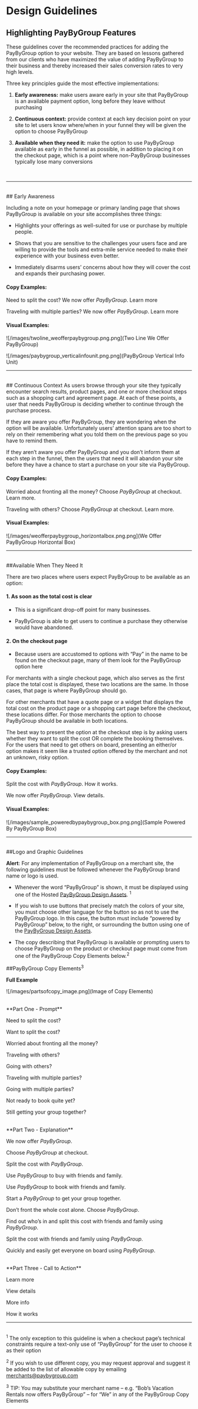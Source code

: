 # Design Guidelines 
## Highlighting PayByGroup Features

These guidelines cover the recommended practices for adding the PayByGroup option to your website. They are based on lessons gathered from our clients who have maximized the value of adding PayByGroup to their business and thereby increased their sales conversion rates to very high levels.

Three key principles guide the most effective implementations:

1.	**Early awareness:** make users aware early in your site that PayByGroup is an available payment option, long before they leave without purchasing 

2.	**Continuous context:** provide context at each key decision point on your site to let users know where/when in your funnel they will be given the option to choose PayByGroup

3.	**Available when they need it:** make the option to use PayByGroup available as early in the funnel as possible, in addition to placing it on the checkout page, which is a point where non-PayByGroup businesses typically lose many conversions
<br>
<hr>
<br>
## Early Awareness

Including a note on your homepage or primary landing page that shows PayByGroup is available on your site accomplishes three things:

  - Highlights your offerings as well-suited for use or purchase by multiple people.

  - Shows that you are sensitive to the challenges your users face and are willing to provide the tools and extra-mile service needed to make their experience with your business even better.

  - Immediately disarms users’ concerns about how they will cover the cost and expands their purchasing power.

#### Copy Examples:

Need to split the cost? We now offer *PayByGroup*. Learn more   

Traveling with multiple parties? We now offer *PayByGroup*. Learn more


#### Visual Examples:

![/images/twoline_weofferpaybygroup.png.png](Two Line We Offer PayByGroup)

![/images/paybygroup_verticalinfounit.png.png](PayByGroup Vertical Info Unit)
<br>
<hr>
<br>
## Continuous Context
As users browse through your site they typically encounter search results, product pages, and one or more checkout steps such as a shopping cart and agreement page. At each of these points, a user that needs PayByGroup is deciding whether to continue through the purchase process. 

If they are aware you offer PayByGroup, they are wondering when the option will be available. Unfortunately users’ attention spans are too short to rely on their remembering what you told them on the previous page so you have to remind them. 

If they aren’t aware you offer PayByGroup and you don’t inform them at each step in the funnel, then the users that need it will abandon your site before they have a chance to start a purchase on your site via PayByGroup.

#### Copy Examples:

Worried about fronting all the money? Choose *PayByGroup* at checkout. Learn more.

Traveling with others? Choose *PayByGroup* at checkout. Learn more.

#### Visual Examples:

![/images/weofferpaybygroup_horizontalbox.png.png](We Offer PayByGroup Horizontal Box)
<br>
<hr>
<br>
##Available When They Need It

There are two places where users expect PayByGroup to be available as an option:

#### 1.  As soon as the total cost is clear
  - This is a significant drop-off point for many businesses.

  - PayByGroup is able to get users to continue a purchase they otherwise would have abandoned.

#### 2.  On the checkout page
  - Because users are accustomed to options with “Pay” in the name to be found on the checkout page, many of them look for the PayByGroup option here

For merchants with a single checkout page, which also serves as the first place the total cost is displayed, these two locations are the same. In those cases, that page is where PayByGroup should go.

For other merchants that have a quote page or a widget that displays the total cost on the product page or a shopping cart page before the checkout, these locations differ. For those merchants the option to choose PayByGroup should be available in both locations.

The best way to present the option at the checkout step is by asking users whether they want to split the cost OR complete the booking themselves. For the users that need to get others on board, presenting an either/or option makes it seem like a trusted option offered by the merchant and not an unknown, risky option. 


#### Copy Examples:

Split the cost with *PayByGroup*. How it works.

We now offer *PayByGroup*. View details.

#### Visual Examples:

![/images/sample_poweredbypaybygroup_box.png.png](Sample Powered By PayByGroup Box)
<br>
<hr>
<br>
##Logo and Graphic Guidelines

<div class="alert tip">
  <p><strong>Alert</strong>: For any implementation of PayByGroup on a merchant site, the following guidelines must be followed whenever the PayByGroup brand name or logo is used.</p>
</div>

  - Whenever the word “PayByGroup” is shown, it must be displayed using one of the Hosted [PayByGroup Design Assets](/design_assets). <sup>1</sup> 

  - If you wish to use buttons that precisely match the colors of your site, you must choose other language for the button so as not to use the PayByGroup logo. In this case, the button must include “powered by PayByGroup” below, to the right, or surrounding the button using one of the [PayByGroup Design Assets](/design_assets). 

  - The copy describing that PayByGroup is available or prompting users to choose PayByGroup on the product or checkout page must come from one of the PayByGroup Copy Elements below.<sup>2</sup>

##PayByGroup Copy Elements<sup>3</sup>

**Full Example**

![/images/partsofcopy_image.png](Image of Copy Elements)

<br>
**Part One - Prompt**

Need to split the cost?

Want to split the cost?

Worried about fronting all the money? 

Traveling with others? 

Going with others?

Traveling with multiple parties? 

Going with multiple parties?

Not ready to book quite yet?

Still getting your group together?

<br>
**Part Two - Explanation**

We now offer *PayByGroup*.

Choose *PayByGroup* at checkout.

Split the cost with *PayByGroup*.

Use *PayByGroup* to buy with friends and family.

Use *PayByGroup* to book with friends and family.

Start a *PayByGroup* to get your group together.

Don’t front the whole cost alone. Choose *PayByGroup*.

Find out who’s in and split this cost with friends and family using *PayByGroup*.

Split the cost with friends and family using *PayByGroup*.

Quickly and easily get everyone on board using *PayByGroup*.

<br>
**Part Three - Call to Action**

Learn more

View details

More info

How it works
<br>
<hr>
<br>
<sup>1</sup>  The only exception to this guideline is when a checkout page’s technical constraints require a text-only use of “PayByGroup” for the user to choose it as their option

<sup>2</sup>  If you wish to use different copy, you may request approval and suggest it be added to the list of allowable copy by emailing merchants@paybygroup.com 

<sup>3</sup>  TIP: You may substitute your merchant name – e.g. “Bob’s Vacation Rentals now offers PayByGroup” – for “We” in any of the PayByGroup Copy Elements
